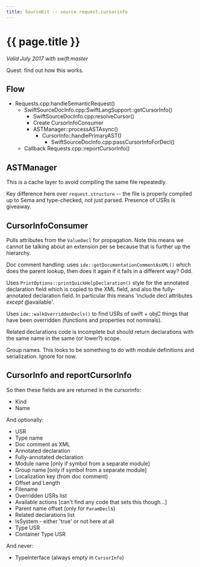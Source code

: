 ```yaml
---
title: SourceKit -- source.request.cursorinfo
---
```

# {{ page.title }}

*Valid July 2017 with swift:master*

Quest: find out how this works.

## Flow

* Requests.cpp:handleSemanticRequest()
    * SwiftSourceDocInfo.cpp:SwiftLangSupport::getCursorInfo()
        * SwiftSourceDocInfo.cpp:resolveCursor()
        * Create CursorInfoConsumer
        * ASTManager::processASTAsync()
            * CursorInfo::handlePrimaryAST()
                * SwiftSourceDocInfo.cpp:passCursorInfoForDecl()
    * Callback Requests.cpp::reportCursorInfo()

## ASTManager

This is a cache layer to avoid compiling the same file repeatedly.

Key difference here over `request.structure` -- the file is properly compiled
up to Sema and type-checked, not just parsed.  Presence of USRs is giveaway.

## CursorInfoConsumer

Pulls attributes from the `ValueDecl` for propagation.  Note this means we
cannot be talking about an extension per se because that is further up the
hierarchy.

Doc comment handling: uses `ide::getDocumentationCommentAsXML()` which does the
parent lookup, then does it again if it fails in a different way?  Odd.

Uses `PrintOptions::printQuickHelpDeclaration()` style for the annotated
declaration field which is copied to the XML field, and also the fully-annotated
declaration field.  In particular this means 'include decl attributes *except*
@available'.

Uses `ide::walkOverriddenDecls()` to find USRs of swift + objC things that have
been overridden (functions and properties not nominals).

Related declarations code is incomplete but should return declarations with
the same name in the same (or lower?) scope.

Group names.  This looks to be something to do with module definitions and
serialization.  Ignore for now.

## CursorInfo and reportCursorInfo

So then these fields are are returned in the cursorinfo:

* Kind
* Name

And optionally:
* USR
* Type name
* Doc comment as XML
* Annotated declaration
* Fully-annotated declaration
* Module name [only if symbol from a separate module]
* Group name [only if symbol from a separate module]
* Localization key (from doc comment)
* Offset and Length
* Filename
* Overridden USRs list
* Available actions [can't find any code that sets this though...]
* Parent name offset (only for `ParamDecl`s)
* Related declarations list
* IsSystem - either 'true' or not here at all
* Type USR
* Container Type USR 

And never:
* TypeInterface (always empty in `CursorInfo`)
